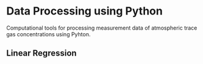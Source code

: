 # Data Processing using Python
Computational tools for processing measurement data of atmospheric trace gas concentrations using Pyhton.

## Linear Regression
